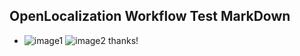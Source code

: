 ## OpenLocalization Workflow Test MarkDown
* ![image1](.\42e2efc2-99d7-4963-a7d7-77942bdc6611.PNG)   ![image2](.\e6da2768-72fb-4757-b862-34f1bdf5bfce.png) 
thanks!